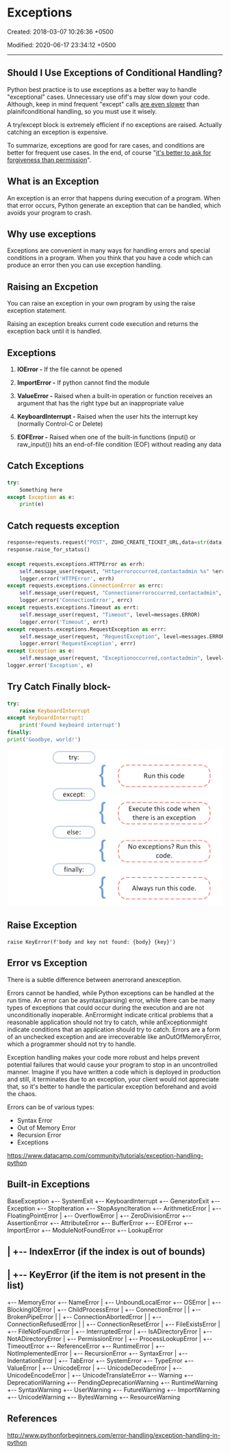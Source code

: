 # Exceptions

Created: 2018-03-07 10:26:36 +0500

Modified: 2020-06-17 23:34:12 +0500

---

## Should I Use Exceptions of Conditional Handling?

Python best practice is to use exceptions as a better way to handle "exceptional" cases. Unnecessary use ofif's may slow down your code. Although, keep in mind frequent "except" calls [are even slower](http://stackoverflow.com/questions/2522005/cost-of-exception-handlers-in-python) than plainifconditional handling, so you must use it wisely.

A try/except block is extremely efficient if no exceptions are raised. Actually catching an exception is expensive.

To summarize, exceptions are good for rare cases, and conditions are better for frequent use cases. In the end, of course "[it's better to ask for forgiveness than permission](https://en.wikiquote.org/wiki/Grace_Hopper)".

## What is an Exception

An exception is an error that happens during execution of a program. When that
error occurs, Python generate an exception that can be handled, which avoids your program to crash.

## Why use exceptions

Exceptions are convenient in many ways for handling errors and special conditions
in a program. When you think that you have a code which can produce an error then
you can use exception handling.

## Raising an Excpetion

You can raise an exception in your own program by using the raise exception
statement.

Raising an exception breaks current code execution and returns the exception
back until it is handled.

## Exceptions

1. **IOError -** If the file cannot be opened

2. **ImportError -** If python cannot find the module

3. **ValueError -** Raised when a built-in operation or function receives an argument that has the right type but an inappropriate value

4. **KeyboardInterrupt -** Raised when the user hits the interrupt key (normally Control-C or Delete)

5. **EOFError -** Raised when one of the built-in functions (input() or raw_input()) hits an
    end-of-file condition (EOF) without reading any data

## Catch Exceptions

```python
try:
    Something here
except Exception as e:
    print(e)
```

## Catch requests exception

```python
response=requests.request("POST", ZOHO_CREATE_TICKET_URL,data=str(data), headers=headers)
response.raise_for_status()

except requests.exceptions.HTTPError as errh:
    self.message_user(request, "Httperroroccurred,contactadmin %s" %errh, level=messages.ERROR)
    logger.error('HTTPError', errh)
except requests.exceptions.ConnectionError as errc:
    self.message_user(request, "Connectionerroroccurred,contactadmin", level=messages.ERROR)
    logger.error('ConnectionError', errc)
except requests.exceptions.Timeout as errt:
    self.message_user(request, "Timeout", level=messages.ERROR)
    logger.error('Timeout', errt)
except requests.exceptions.RequestException as errr:
    self.message_user(request, "RequestException", level=messages.ERROR)
    logger.error('RequestException', errr)
except Exception as e:
    self.message_user(request, "Exceptionoccurred,contactadmin", level=messages.ERROR)
logger.error('Exception', e)
```

## Try Catch Finally block-

```python
try:
    raise KeyboardInterrupt
except KeyboardInterrupt:
    print('Found keyboard interrupt')
finally:
print('Goodbye, world!')
```

![image](media/Exceptions-image1.png)

## Raise Exception

`raise KeyError(f'body and key not found: {body} {key}')`

## Error vs Exception

There is a subtle difference between anerrorand anexception.

Errors cannot be handled, while Python exceptions can be handled at the run time. An error can be asyntax(parsing) error, while there can be many types of exceptions that could occur during the execution and are not unconditionally inoperable. AnErrormight indicate critical problems that a reasonable application should not try to catch, while anExceptionmight indicate conditions that an application should try to catch. Errors are a form of an unchecked exception and are irrecoverable like anOutOfMemoryError, which a programmer should not try to handle.

Exception handling makes your code more robust and helps prevent potential failures that would cause your program to stop in an uncontrolled manner. Imagine if you have written a code which is deployed in production and still, it terminates due to an exception, your client would not appreciate that, so it's better to handle the particular exception beforehand and avoid the chaos.

Errors can be of various types:

- Syntax Error
- Out of Memory Error
- Recursion Error
- Exceptions

<https://www.datacamp.com/community/tutorials/exception-handling-python>

## Built-in Exceptions

BaseException
+-- SystemExit
+-- KeyboardInterrupt
+-- GeneratorExit
+-- Exception
+-- StopIteration
+-- StopAsyncIteration
+-- ArithmeticError
| +-- FloatingPointError
| +-- OverflowError
| +-- ZeroDivisionError
+-- AssertionError
+-- AttributeError
+-- BufferError
+-- EOFError
+-- ImportError
+-- ModuleNotFoundError
+-- LookupError

## | +-- IndexError (if the index is out of bounds)

## | +-- KeyError (if the item is not present in the list)

+-- MemoryError
+-- NameError
| +-- UnboundLocalError
+-- OSError
| +-- BlockingIOError
| +-- ChildProcessError
| +-- ConnectionError
| | +-- BrokenPipeError
| | +-- ConnectionAbortedError
| | +-- ConnectionRefusedError
| | +-- ConnectionResetError
| +-- FileExistsError
| +-- FileNotFoundError
| +-- InterruptedError
| +-- IsADirectoryError
| +-- NotADirectoryError
| +-- PermissionError
| +-- ProcessLookupError
| +-- TimeoutError
+-- ReferenceError
+-- RuntimeError
| +-- NotImplementedError
| +-- RecursionError
+-- SyntaxError
| +-- IndentationError
| +-- TabError
+-- SystemError
+-- TypeError
+-- ValueError
| +-- UnicodeError
| +-- UnicodeDecodeError
| +-- UnicodeEncodeError
| +-- UnicodeTranslateError
+-- Warning
+-- DeprecationWarning
+-- PendingDeprecationWarning
+-- RuntimeWarning
+-- SyntaxWarning
+-- UserWarning
+-- FutureWarning
+-- ImportWarning
+-- UnicodeWarning
+-- BytesWarning
+-- ResourceWarning

## References

<http://www.pythonforbeginners.com/error-handling/exception-handling-in-python>
